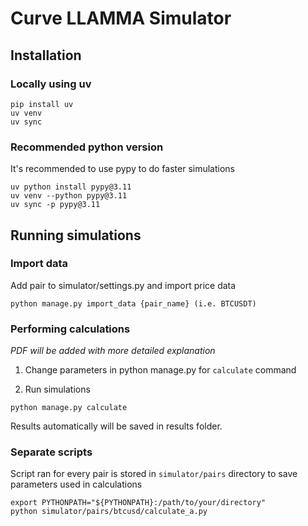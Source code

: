 # Curve LLAMMA Simulator

## Installation

### Locally using uv

```
pip install uv
uv venv
uv sync
```

### Recommended python version
It's recommended to use pypy to do faster simulations

```
uv python install pypy@3.11
uv venv --python pypy@3.11
uv sync -p pypy@3.11
```

## Running simulations

### Import data

Add pair to simulator/settings.py and import price data

```
python manage.py import_data {pair_name} (i.e. BTCUSDT)
```

### Performing calculations

_PDF will be added with more detailed explanation_

1) Change parameters in python manage.py for `calculate` command

2) Run simulations

```
python manage.py calculate
```
Results automatically will be saved in results folder.

### Separate scripts

Script ran for every pair is stored in `simulator/pairs` directory to save parameters used in calculations

```
export PYTHONPATH="${PYTHONPATH}:/path/to/your/directory"
python simulator/pairs/btcusd/calculate_a.py
```
